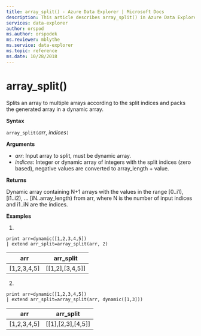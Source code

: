 ```yaml
---
title: array_split() - Azure Data Explorer | Microsoft Docs
description: This article describes array_split() in Azure Data Explorer.
services: data-explorer
author: orspod
ms.author: orspodek
ms.reviewer: mblythe
ms.service: data-explorer
ms.topic: reference
ms.date: 10/28/2018
---
```

# array_split()

Splits an array to multiple arrays according to the split indices and packs the generated array in a dynamic array.

**Syntax**

`array_split(`*arr*, *indices*`)`

**Arguments**

* *arr*: Input array to split, must be dynamic array.
* *indices*: Integer or dynamic array of integers with the split indices (zero based), negative values are converted to array_length + value.

**Returns**

Dynamic array containing N+1 arrays with the values in the range [0..i1), [i1..i2), ... [iN..array_length) from arr, where N is the number of input indices and i1..iN are the indices.

**Examples**

1.
```kusto
print arr=dynamic([1,2,3,4,5]) 
| extend arr_split=array_split(arr, 2)
```
|arr|arr_split|
|---|---|
|[1,2,3,4,5]|[[1,2],[3,4,5]]|



2.
```kusto
print arr=dynamic([1,2,3,4,5]) 
| extend arr_split=array_split(arr, dynamic([1,3]))
```
|arr|arr_split|
|---|---|
|[1,2,3,4,5]|[[1],[2,3],[4,5]]|